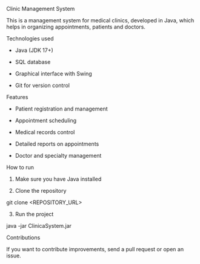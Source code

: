 Clinic Management System

This is a management system for medical clinics, developed in Java, which helps in organizing appointments, patients and doctors.

Technologies used

- Java (JDK 17+)

- SQL database

- Graphical interface with Swing

- Git for version control

Features

- Patient registration and management

- Appointment scheduling

- Medical records control

- Detailed reports on appointments

- Doctor and specialty management

How to run

1. Make sure you have Java installed

2. Clone the repository

git clone <REPOSITORY_URL>

3. Run the project

java -jar ClinicaSystem.jar

Contributions

If you want to contribute improvements, send a pull request or open an issue.
